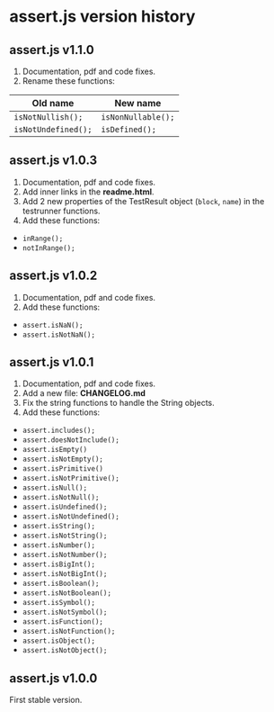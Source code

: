 
# assert.js version history

## assert.js v1.1.0

1. Documentation, pdf and code fixes.
2. Rename these functions:

Old name|New name
--------|---------
`isNotNullish();`|`isNonNullable();`
`isNotUndefined();`|`isDefined();`

## assert.js v1.0.3

1. Documentation, pdf and code fixes.
2. Add inner links in the __readme.html__.
3. Add 2 new properties of the TestResult object (`block`, `name`) in the testrunner functions.
4. Add these functions: 

- `inRange();`
- `notInRange();`

## assert.js v1.0.2

1. Documentation, pdf and code fixes.
2. Add these functions:

- `assert.isNaN();`
- `assert.isNotNaN();`

## assert.js v1.0.1

1. Documentation, pdf and code fixes.
2. Add a new file: __CHANGELOG.md__
3. Fix the string functions to handle the String objects.
4. Add these functions:

- `assert.includes();`
- `assert.doesNotInclude();`
- `assert.isEmpty()`
- `assert.isNotEmpty();`
- `assert.isPrimitive()`
- `assert.isNotPrimitive();`
- `assert.isNull();`
- `assert.isNotNull();`
- `assert.isUndefined();`
- `assert.isNotUndefined();`
- `assert.isString();`
- `assert.isNotString();`
- `assert.isNumber();`
- `assert.isNotNumber();`
- `assert.isBigInt();`
- `assert.isNotBigInt();`
- `assert.isBoolean();`
- `assert.isNotBoolean();`
- `assert.isSymbol();`
- `assert.isNotSymbol();`
- `assert.isFunction();`
- `assert.isNotFunction();`
- `assert.isObject();`
- `assert.isNotObject();`

## assert.js v1.0.0

First stable version.
